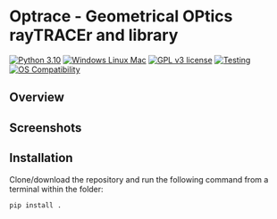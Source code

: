 # Optrace  -   Geometrical OPtics rayTRACEr and library

[![Python 3.10](https://img.shields.io/badge/Python-3.10-blue)](https://www.python.org/downloads/release/python-3100/)
[![Windows Linux Mac](https://shields.io/badge/Platform-Windows%20%7C%20macOS%20%7C%20Linux-blue)]()
[![GPL v3 license](https://img.shields.io/badge/License-GPLv3-blue)](https://opensource.org/licenses/GPL-3.0)
[![Testing](https://github.com/drocheam/optrace/actions/workflows/tox_test.yml/badge.svg)](https://github.com/drocheam/optrace/actions/workflows/tox_test.yml)
[![OS Compatibility](https://github.com/drocheam/optrace/actions/workflows/os_comp.yml/badge.svg)](https://github.com/drocheam/optrace/actions/workflows/os_comp.yml)




## Overview

## Screenshots

## Installation

Clone/download the repository and run the following command from a terminal within the folder:

``pip install .``

